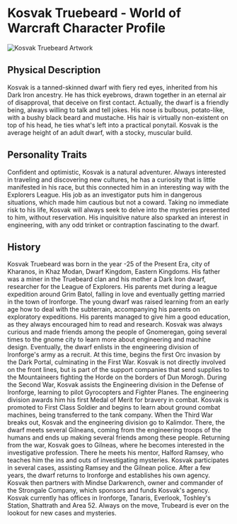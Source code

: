 
# Kosvak Truebeard - World of Warcraft Character Profile

![Kosvak Truebeard Artwork](https://github.com/user-attachments/assets/77546713-6756-4710-9088-38dfeb645932)

## Physical Description
Kosvak is a tanned-skinned dwarf with fiery red eyes, inherited from his Dark Iron ancestry. He has thick eyebrows, drawn together in an eternal air of disapproval, that deceive on first contact. Actually, the dwarf is a friendly being, always willing to talk and tell jokes.
His nose is bulbous, potato-like, with a bushy black beard and mustache. His hair is virtually non-existent on top of his head, he ties what's left into a practical ponytail.
Kosvak is the average height of an adult dwarf, with a stocky, muscular build.

## Personality Traits
Confident and optimistic, Kosvak is a natural adventurer. Always interested in traveling and discovering new cultures, he has a curiosity that is little manifested in his race, but this connected him in an interesting way with the Explorers League.
His job as an investigator puts him in dangerous situations, which made him cautious but not a coward. Taking no immediate risk to his life, Kosvak will always seek to delve into the mysteries presented to him, without reservation.
His inquisitive nature also sparked an interest in engineering, with any odd trinket or contraption fascinating to the dwarf.

## History
Kosvak Truebeard was born in the year -25 of the Present Era, city of Kharanos, in Khaz Modan, Dwarf Kingdom, Eastern Kingdoms. His father was a miner in the Truebeard clan and his mother a Dark Iron dwarf, researcher for the League of Explorers. His parents met during a league expedition around Grim Batol, falling in love and eventually getting married in the town of Ironforge.
The young dwarf was raised learning from an early age how to deal with the subterrain, accompanying his parents on exploratory expeditions. His parents managed to give him a good education, as they always encouraged him to read and research.
Kosvak was always curious and made friends among the people of Gnomeregan, going several times to the gnome city to learn more about engineering and machine design. Eventually, the dwarf enlists in the engineering division of Ironforge's army as a recruit. At this time, begins the first Orc invasion by the Dark Portal, culminating in the First War. Kosvak is not directly involved on the front lines, but is part of the support companies that send supplies to the Mountaineers fighting the Horde on the borders of Dun Morogh.
During the Second War, Kosvak assists the Engineering division in the Defense of Ironforge, learning to pilot Gyrocopters and Fighter Planes. The engineering division awards him his first Medal of Merit for bravery in combat. Kosvak is promoted to First Class Soldier and begins to learn about ground combat machines, being transferred to the tank company.
When the Third War breaks out, Kosvak and the engineering division go to Kalimdor. There, the dwarf meets several Gilneans, coming from the engineering troops of the humans and ends up making several friends among these people. Returning from the war, Kosvak goes to Gilneas, where he becomes interested in the investigative profession. There he meets his mentor, Halford Ramsey, who teaches him the ins and outs of investigating mysteries. Kosvak participates in several cases, assisting Ramsey and the Gilnean police.
After a few years, the dwarf returns to Ironforge and establishes his own agency. Kosvak then partners with Mindse Darkwrench, owner and commander of the Strongale Company, which sponsors and funds Kosvak's agency.
Kosvak currently has offices in Ironforge, Tanaris, Everlook, Toshley's Station, Shattrath and Area 52. Always on the move, Trubeard is ever on the lookout for new cases and mysteries.
